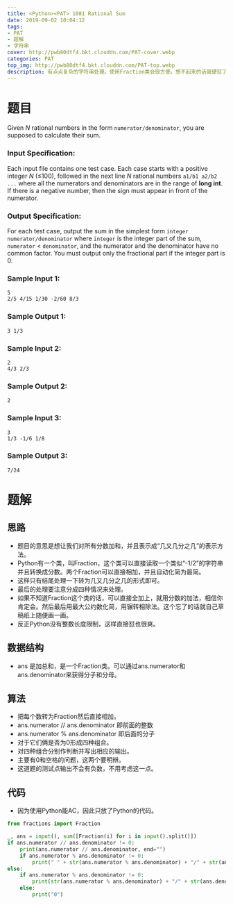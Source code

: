```yaml
---
title: <Python><PAT> 1081 Rational Sum
date: 2019-09-02 10:04:12
tags: 
- PAT
- 题解
- 字符串
cover: http://pwb80dtf4.bkt.clouddn.com/PAT-cover.webp
categories: PAT
top_img: http://pwb80dtf4.bkt.clouddn.com/PAT-top.webp
description: 有点点复杂的字符串处理。使用Fraction类会很方便。想不起来的话就硬怼了。
---
```


# 题目

Given *N* rational numbers in the form `numerator/denominator`, you are supposed to calculate their sum.

### Input Specification:

Each input file contains one test case. Each case starts with a positive integer *N* (≤100), followed in the next line *N* rational numbers `a1/b1 a2/b2 ...` where all the numerators and denominators are in the range of **long int**. If there is a negative number, then the sign must appear in front of the numerator.

### Output Specification:

For each test case, output the sum in the simplest form `integer numerator/denominator` where `integer` is the integer part of the sum, `numerator` < `denominator`, and the numerator and the denominator have no common factor. You must output only the fractional part if the integer part is 0.

### Sample Input 1:

```in
5
2/5 4/15 1/30 -2/60 8/3
```

### Sample Output 1:

```out
3 1/3
```

### Sample Input 2:

```in
2
4/3 2/3
```

### Sample Output 2:

```out
2
```

### Sample Input 3:

```in
3
1/3 -1/6 1/8
```

### Sample Output 3:

```out
7/24
```

# 题解

## 思路

+ 题目的意思是想让我们对所有分数加和，并且表示成“几又几分之几”的表示方法。
+ Python有一个类，叫Fraction，这个类可以直接读取一个类似“-1/2”的字符串并且转换成分数。两个Fraction可以直接相加，并且自动化简为最简。
+ 这样只有结尾处理一下转为几又几分之几的形式即可。
+ 最后的处理要注意分成四种情况来处理。
+ 如果不知道Fraction这个类的话，可以直接全加上，就用分数的加法，相信你肯定会。然后最后用最大公约数化简，用辗转相除法。这个忘了的话就自己草稿纸上随便画一画。
+ 反正Python没有整数长度限制，这样直接怼也很爽。

## 数据结构

+ ans 是加总和，是一个Fraction类。可以通过ans.numerator和ans.denominator来获得分子和分母。

## 算法

+ 把每个数转为Fraction然后直接相加。
+ ans.numerator // ans.denominator 即前面的整数
+ ans.numerator % ans.denominator 即后面的分子
+ 对于它们俩是否为0形成四种组合。
+ 对四种组合分别作判断并写出相应的输出。
+ 主要有0和空格的问题，这两个要明辨。
+ 这道题的测试点输出不会有负数，不用考虑这一点。

## 代码

+ 因为使用Python能AC，因此只放了Python的代码。

```python
from fractions import Fraction

_, ans = input(), sum([Fraction(i) for i in input().split()])
if ans.numerator // ans.denominator != 0:
    print(ans.numerator // ans.denominator, end="")
    if ans.numerator % ans.denominator != 0:
        print(" " + str(ans.numerator % ans.denominator) + "/" + str(ans.denominator))
else:
    if ans.numerator % ans.denominator != 0:
        print(str(ans.numerator % ans.denominator) + "/" + str(ans.denominator))
    else:
        print("0")

```

